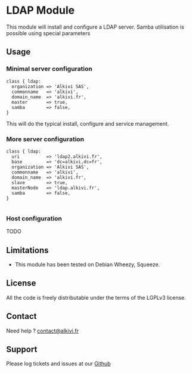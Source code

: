 # LDAP Module

This module will install and configure a LDAP server.
Samba utilisation is possible using special parameters

## Usage

### Minimal server configuration

```puppet
class { ldap: 
  organization => 'Alkivi SAS',
  commonname   => 'alkivi',
  domain_name  => 'alkivi.fr',
  master       => true,
  samba        => false,
}
```
This will do the typical install, configure and service management.



### More server configuration

```puppet
class { ldap: 
  uri          => 'ldap2.alkivi.fr',
  base         => 'dc=alkivi,dc=fr',
  organization => 'Alkivi SAS',
  commonname   => 'alkivi',
  domain_name  => 'alkivi.fr',
  slave        => true,
  masterNode   => 'ldap.alkivi.fr',
  samba        => false,
}


```


### Host configuration

TODO

## Limitations

* This module has been tested on Debian Wheezy, Squeeze.

## License

All the code is freely distributable under the terms of the LGPLv3 license.

## Contact

Need help ? contact@alkivi.fr

## Support

Please log tickets and issues at our [Github](https://github.com/alkivi-sas/)
